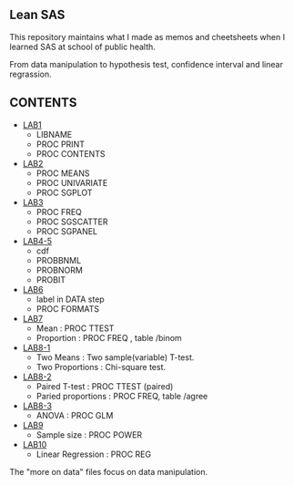 Lean SAS
--------

This repository maintains what I made as memos and cheetsheets when I learned SAS at school of public health.


From data manipulation to hypothesis test, confidence interval and linear regrassion.

CONTENTS
--------

* [LAB1](LAB1_SAS_DATA+PROC(PRINT_CONTENTS)_LIBNAME.md)
  + LIBNAME
  + PROC PRINT
  + PROC CONTENTS
* [LAB2](LAB2_SAS_PROC(MEANS_UNIVARIATE_SGPLOT).md)
  + PROC MEANS
  + PROC UNIVARIATE
  + PROC SGPLOT
* [LAB3](LAB3_SAS_PROC(FREQ_SGSCATTER_SGPANEL).md)
  + PROC FREQ
  + PROC SGSCATTER
  + PROC SGPANEL
* [LAB4-5](LAB4_5_SAS_PROC(PROBBNML_PROBNORM_PROBIT).md)
  + cdf
  + PROBBNML
  + PROBNORM
  + PROBIT
* [LAB6](LAB6_SAS_DATA(LABEL)+PROC(FORMATS).md)
  + label in DATA step
  + PROC FORMATS
* [LAB7](LAB7_SAS_OneVariable(ParameterInference).md)
  + Mean : PROC TTEST
  + Proportion : PROC FREQ , table /binom
* [LAB8-1](LAB8-1_SAS_TwoIndependetVariables(ParameterInference).md)
  + Two Means : Two sample(variable) T-test. 
  + Two Proportions : Chi-square test.
* [LAB8-2](LAB8-2_SAS_TwoPairedVariables(ParameterInferecne).md)
  + Paired T-test : PROC TTEST (paired)
  + Paried proportions : PROC FREQ, table /agree
* [LAB8-3](LAB8-3_SAS_ANOVA.md)
  + ANOVA : PROC GLM
* [LAB9](LAB9_SAS_SampleSize.md)
  + Sample size : PROC POWER
* [LAB10](LAB10_SAS_LinearRegression.md)
  + Linear Regression : PROC REG


The "more on data" files focus on data manipulation.

